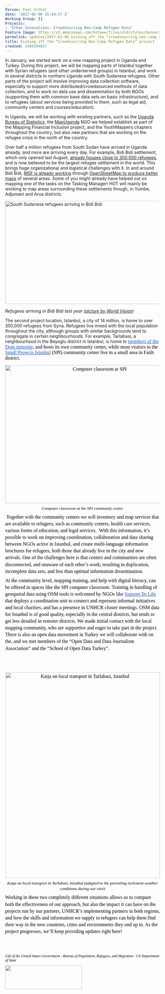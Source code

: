 ```yaml
---
Person: Paul Uithol
date: '2017-02-06 15:24:17 Z'
Working Group: []
Projects:
- 'Urban Innovations: Crowdsourcing Non-Camp Refugee Data'
Feature Image: https://s3.amazonaws.com/hotwww/files/old/styles/banner/public/US-Flag+DoS.jpg
permalink: updates/2017-02-06_kicking_off_the_“crowdsourcing_non-camp_refugee_data”_project
title: Kicking off the “Crowdsourcing Non-Camp Refugee Data” project
created: 1486394657
---
```

<p><span>In January, we started work on a new mapping project in Uganda and Turkey. During this project, we will be mapping parts of Istanbul together with Syrian refugees (and other underserved groups) in Istanbul, and work in several districts in northern Uganda with South Sudanese refugees. Other parts of the project will involve improving data collection software, especially to support more distributed/crowdsourced methods of data collection, and to work on data use and dissemination by both NGOs (supporting them with common base data sets on basic infrastructure), and to refugees (about services being provided to them, such as legal aid, community centers and courses/education).</span></p><p><span>In Uganda, we will be working with existing partners, such as the </span><a href="http://www.ubos.org/"><span>Uganda Bureau of Statistics</span></a><span>, the </span><a href="http://mapuganda.org/"><span>MapUganda</span></a><span> NGO we helped establish as part of the </span><a style="text-decoration: none;" href="https://hotosm.org/projects/mapping_financial_inclusion_in_uganda"><span>Mapping Financial Inclusion project</span></a><span>, and the YouthMappers chapters throughout the country, but also new partners that are working on the refugee crisis in the north of the country.</span></p><p><span>Over half a million refugees from South Sudan have arrived in Uganda already, and more are arriving every day. For example, Bidi Bidi settlement, which only opened last August, </span><a href="https://www.theguardian.com/global-development/2017/jan/24/uganda-sprawling-haven-for-270000-of-south-sudans-refugees"><span>already houses close to 300,000 refugees</span></a><span>, and is now believed to be the largest refugee settlement in the world. This brings huge organizational and logistical challenges with it. In and around Bidi Bidi, </span><a href="http://www.msf.org/en/article/uganda-testimonies-bidi-bidi-refugee-camp"><span>MSF is already working</span></a><span> through </span><a href="http://cartong.org/news/mapping-bidibidi-camp-uganda-msf"><span>OpenStreetMap to produce better maps</span></a><span> of several areas. Some of you might already have helped out on mapping one of the tasks on the Tasking Manager! HOT will mainly be working to map areas surrounding these settlements though, in Yumbe, Adjumani and Arua districts.</span></p><p><span><img src="https://s3.amazonaws.com/hotwww/files/old/2017-01_SSudan_Refugee_Mothers_Blog_760x428_3_1.jpg" alt="South Sudanese refugees arriving in Bidi Bidi" style="width:598px;height:336px"></span></p><p style="font-style: italic;"><em>Refugees arriving in Bidi Bidi last year (<a href="http://www.worldvision.org.uk/news-and-views/blog/2016/august/challenges-refugee-mothers-ugandan-settlement/">picture by World Vision</a>)</em></p><p><span>The second project location, Istanbul, a city of 14 million, is home to over 350,000 refugees from Syria. Refugees live mixed with the local population throughout the city, although groups with similar backgrounds tend to congregate in certain neighbourhoods. For example, Tarlabasi, a neighbourhood in the Beyoglu district in Istanbul, is home to </span><a style="text-decoration: none;" href="https://www.theguardian.com/cities/2016/jun/02/syrias-gypsy-refugees-sanctuary-istanbul-turkey-ghetto-how-long-will-last"><span style="font-size: 12pt; font-family: Calibri; color: #1155cc; background-color: transparent; font-weight: 400; font-style: normal; font-variant: normal; text-decoration: underline; vertical-align: baseline;">members of the Dom minority</span></a><span style="font-size: 12pt; font-family: Calibri; color: #000000; background-color: transparent; font-weight: 400; font-style: normal; font-variant: normal; text-decoration: none; vertical-align: baseline;">, and hosts its own community center, while most visitors to the </span><a style="text-decoration: none;" href="https://www.smallprojectsistanbul.org/"><span style="font-size: 12pt; font-family: Calibri; color: #1155cc; background-color: transparent; font-weight: 400; font-style: normal; font-variant: normal; text-decoration: underline; vertical-align: baseline;">Small Projects Istanbul</span></a><span style="font-size: 12pt; font-family: Calibri; color: #000000; background-color: transparent; font-weight: 400; font-style: normal; font-variant: normal; text-decoration: none; vertical-align: baseline;"> (SPI) community center live in a small area in Fatih district.</span></p><p style="line-height: 1.38; margin-top: 0pt; margin-bottom: 6pt; text-align: center;" dir="ltr"><span style="font-size: 12pt; font-family: Calibri; color: #000000; background-color: transparent; font-weight: 400; font-style: normal; font-variant: normal; text-decoration: none; vertical-align: baseline;"> <img src="https://s3.amazonaws.com/hotwww/files/old/2017-01_pimgpsh_fullsize_distr_1.jpg" alt="Computer classroom at SPI" style="width:600px;height:450px"></span></p><p style="line-height: 1.38; margin-top: 0pt; margin-bottom: 6pt; text-align: center;" dir="ltr"><em><span style="font-size: 10pt; font-family: Calibri; color: #000000; background-color: transparent; font-style: italic; text-decoration: none; vertical-align: baseline;"><em>Computer classroom at the SPI community center</em></span></em></p><p style="line-height: 1.38; margin-top: 0pt; margin-bottom: 6pt;" dir="ltr">&nbsp;<span style="font-size: 12pt; font-family: Calibri; color: #000000; background-color: transparent; font-weight: 400; font-style: normal; font-variant: normal; text-decoration: none; vertical-align: baseline;">Together with the community centers we will inventory and map services that are available to refugees, such as community centers, health care services, various forms of education, and legal services. &nbsp;With this information, it’s possible to work on improving coordination, collaboration and data sharing between NGOs active in Istanbul, and create multi-language information brochures for refugees, both those that already live in the city and new arrivals. One of the challenges here is that centers and communities are often disconnected, and unaware of each other’s work; resulting in duplication, incomplete data sets, and less than optimal information dissemination.</span></p><p style="line-height: 1.38; margin-top: 0pt; margin-bottom: 6pt;" dir="ltr"><span style="font-size: 12pt; font-family: Calibri; color: #000000; background-color: transparent; font-weight: 400; font-style: normal; font-variant: normal; text-decoration: none; vertical-align: baseline;">At the community level, mapping training, and help with digital literacy, can be offered in spaces like the SPI computer classroom. Training in handling of geospatial data using OSM tools is welcomed by NGOs like </span><a style="text-decoration: none;" href="http://www.hayatadestek.org/en/"><span style="font-size: 12pt; font-family: Calibri; color: #1155cc; background-color: transparent; font-weight: 400; font-style: normal; font-variant: normal; text-decoration: underline; vertical-align: baseline;">Support To Life</span></a><span style="font-size: 12pt; font-family: Calibri; color: #000000; background-color: transparent; font-weight: 400; font-style: normal; font-variant: normal; text-decoration: none; vertical-align: baseline;"> that deploys a coordination unit to connect and represent informal initiatives and local charities, and has a presence in UNHCR cluster meetings. OSM data for Istanbul is of good quality, especially in the central districts, but tends to get less detailed in remoter districts. We made initial contact with the local mapping community, who are supportive and eager to take part in the project. There is also an open data movement in Turkey we will collaborate with on the, and we met members of the “Open Data and Data Journalism Association” and the “School of Open Data Turkey”.</span></p><p>&nbsp;</p><p style="line-height: 1.38; margin-top: 0pt; margin-bottom: 6pt; text-align: center;" dir="ltr"><span style="font-size: 12pt; font-family: Calibri; color: #000000; background-color: transparent; font-weight: 400; font-style: normal; font-variant: normal; text-decoration: none; vertical-align: baseline;">&nbsp; <img src="https://s3.amazonaws.com/hotwww/files/old/2017-01_IMG_20170110_162605_sm_0.jpg" alt="Katja on local transport in Tarlabasi, Istanbul" style="width:503px;height:670px"></span></p><p style="line-height: 1.38; margin-top: 0pt; margin-bottom: 6pt; text-align: center;" dir="ltr"><em><span style="font-size: 10pt; font-family: Calibri; color: #000000; background-color: transparent; font-style: italic; text-decoration: none; vertical-align: baseline;"><em>Katja on local transport in Tarlabasi, Istanbul (adapted to the prevailing inclement weather conditions during our visit)</em></span></em></p><p style="line-height: 1.38; margin-top: 0pt; margin-bottom: 6pt;" dir="ltr"><span style="font-size: 12pt; font-family: Calibri; color: #000000; background-color: transparent; font-weight: 400; font-style: normal; font-variant: normal; text-decoration: none; vertical-align: baseline;">Working in these two completely different situations allows us to compare both the effectiveness of our approach, but also the impact it can have on the projects run by our partners, UNHCR’s implementing partners in both regions, and how the skills and information we supply to refugees can help them find their way in the new countries, cities and environments they end up in. As the project progresses, we’ll keep providing updates right here!</span></p><p><br><br></p><p style="line-height: 1.2; margin-top: 0pt; margin-bottom: 6pt;" dir="ltr"><span style="font-size: 9pt; font-family: Calibri; color: #000000; background-color: transparent; font-weight: 400; font-style: italic; font-variant: normal; text-decoration: none; vertical-align: baseline;"><em>Gift of the United States Government - Bureau of Population, Refugees, and Migration - US Department of State</em></span></p><p style="line-height: 1.2; margin-top: 0pt; margin-bottom: 6pt;" dir="ltr"><span style="font-size: 12pt; font-family: Calibri; color: #000000; background-color: transparent; font-weight: 400; font-style: normal; font-variant: normal; text-decoration: none; vertical-align: baseline;"><img src="https://s3.amazonaws.com/hotwww/files/old/US-Flag%2BDoS_0.jpg" alt="" style="width:250px;height:78px"></span></p><p style="line-height: 1.2; margin-top: 0pt; margin-bottom: 6pt;" dir="ltr">&nbsp;</p>
